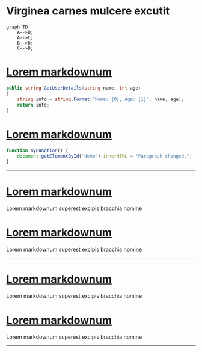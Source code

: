 # Virginea carnes mulcere excutit

```mermaid
graph TD;
    A-->B;
    A-->C;
    B-->D;
    C-->D;
```


# [Lorem markdownum](#tab/0)
```cs
public string GetUserDetails(string name, int age)
{
    string info = string.Format("Name: {0}, Age: {1}", name, age);
    return info;
}
```
# [Lorem markdownum](#tab/1)
```js
function myFunction() {
    document.getElementById("demo").innerHTML = "Paragraph changed.";
}
```
***

# [Lorem markdownum](#tab/2)
Lorem markdownum superest excipis bracchia nomine
# [Lorem markdownum](#tab/3)
Lorem markdownum superest excipis bracchia nomine
***

# [Lorem markdownum](#tab/4)
Lorem markdownum superest excipis bracchia nomine
# [Lorem markdownum](#tab/5)
Lorem markdownum superest excipis bracchia nomine
***
